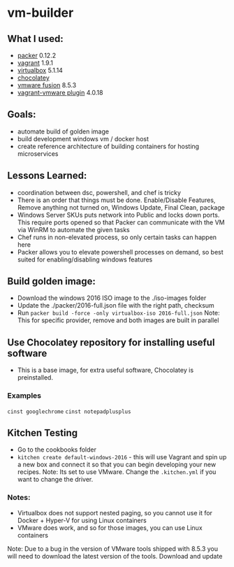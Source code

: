 # vm-builder

## What I used:
* [packer](http://packer.io) 0.12.2
* [vagrant](http://vagrant.io) 1.9.1
* [virtualbox](http://virtualbox.org) 5.1.14
* [chocolatey](http://chocolatey.org)
* [vmware fusion](http://www.vmware.com/products/fusion.html) 8.5.3
* [vagrant-vmware plugin](https://www.vagrantup.com/vmware/) 4.0.18

## Goals:
* automate build of golden image
* build development windows vm / docker host
* create reference architecture of building containers for hosting microservices

## Lessons Learned:
* coordination between dsc, powershell, and chef is tricky
* There is an order that things must be done. Enable/Disable Features, Remove anything not turned on, Windows Update, Final Clean, package
* Windows Server SKUs puts network into Public and locks down ports. This require ports opened so that Packer can communicate with the VM via WinRM to automate the given tasks
* Chef runs in non-elevated process, so only certain tasks can happen here
* Packer allows you to elevate powershell processes on demand, so best suited for enabling/disabling windows features

## Build golden image:
* Download the windows 2016 ISO image to the ./iso-images folder
* Update the ./packer/2016-full.json file with the right path, checksum
* Run `packer build -force -only virtualbox-iso 2016-full.json` Note: This for specific provider, remove and both images are built in parallel

## Use Chocolatey repository for installing useful software
* This is a base image, for extra useful software, Chocolatey is preinstalled.

### Examples
`cinst googlechrome`
`cinst notepadplusplus`


## Kitchen Testing
* Go to the cookbooks folder
* `kitchen create default-windows-2016` - this will use Vagrant and spin up a new box and connect it so that you can begin developing your new recipes. Note: Its set to use VMware. Change the `.kitchen.yml` if you want to change the driver.

### Notes:

* Virtualbox does not support nested paging, so you cannot use it for Docker + Hyper-V for using Linux containers
* VMware does work, and so for those images, you can use Linux containers

Note: Due to a bug in the version of VMware tools shipped with 8.5.3 you will need to download the latest version of the tools. Download and update